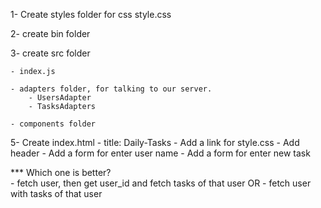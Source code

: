 1- Create styles folder for css
    style.css

2- create bin folder

3- create src folder

    - index.js

    - adapters folder, for talking to our server.
        - UsersAdapter
        - TasksAdapters

    - components folder

5- Create index.html
     - title: Daily-Tasks
     - Add a link for style.css
     - Add header
     - Add a form for enter user name
     - Add a form for enter new task


*** Which one is better?    
    - fetch user, then get user_id and fetch tasks of that user OR 
    - fetch user with tasks of that user